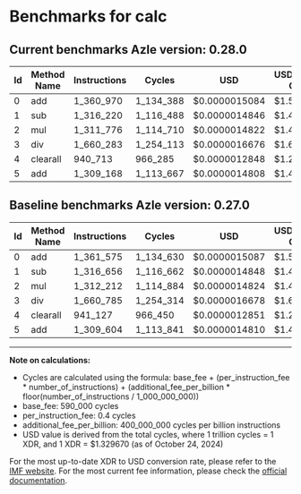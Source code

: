 # Benchmarks for calc

## Current benchmarks Azle version: 0.28.0

| Id  | Method Name | Instructions | Cycles    | USD           | USD/Million Calls | Change                          |
| --- | ----------- | ------------ | --------- | ------------- | ----------------- | ------------------------------- |
| 0   | add         | 1_360_970    | 1_134_388 | $0.0000015084 | $1.50             | <font color="green">-605</font> |
| 1   | sub         | 1_316_220    | 1_116_488 | $0.0000014846 | $1.48             | <font color="green">-436</font> |
| 2   | mul         | 1_311_776    | 1_114_710 | $0.0000014822 | $1.48             | <font color="green">-436</font> |
| 3   | div         | 1_660_283    | 1_254_113 | $0.0000016676 | $1.66             | <font color="green">-502</font> |
| 4   | clearall    | 940_713      | 966_285   | $0.0000012848 | $1.28             | <font color="green">-414</font> |
| 5   | add         | 1_309_168    | 1_113_667 | $0.0000014808 | $1.48             | <font color="green">-436</font> |

## Baseline benchmarks Azle version: 0.27.0

| Id  | Method Name | Instructions | Cycles    | USD           | USD/Million Calls |
| --- | ----------- | ------------ | --------- | ------------- | ----------------- |
| 0   | add         | 1_361_575    | 1_134_630 | $0.0000015087 | $1.50             |
| 1   | sub         | 1_316_656    | 1_116_662 | $0.0000014848 | $1.48             |
| 2   | mul         | 1_312_212    | 1_114_884 | $0.0000014824 | $1.48             |
| 3   | div         | 1_660_785    | 1_254_314 | $0.0000016678 | $1.66             |
| 4   | clearall    | 941_127      | 966_450   | $0.0000012851 | $1.28             |
| 5   | add         | 1_309_604    | 1_113_841 | $0.0000014810 | $1.48             |

---

**Note on calculations:**

- Cycles are calculated using the formula: base_fee + (per_instruction_fee \* number_of_instructions) + (additional_fee_per_billion \* floor(number_of_instructions / 1_000_000_000))
- base_fee: 590_000 cycles
- per_instruction_fee: 0.4 cycles
- additional_fee_per_billion: 400_000_000 cycles per billion instructions
- USD value is derived from the total cycles, where 1 trillion cycles = 1 XDR, and 1 XDR = $1.329670 (as of October 24, 2024)

For the most up-to-date XDR to USD conversion rate, please refer to the [IMF website](https://www.imf.org/external/np/fin/data/rms_sdrv.aspx).
For the most current fee information, please check the [official documentation](https://internetcomputer.org/docs/current/developer-docs/gas-cost#execution).
